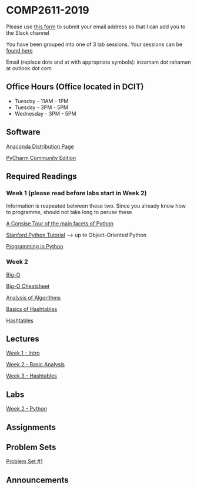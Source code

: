 # COMP2611-2019

Please use [this form](https://docs.google.com/forms/d/e/1FAIpQLSehpVHHpV_HjT4nB5eN4Pc5tex_BJ1tH0z4QzdamOSy26MO2A/viewform) to submit your email address so that I can add you to the Slack channel

You have been grouped into one of 3 lab sessions. Your sessions can be [found here](https://github.com/InzamamRahaman/COMP2611-2019/blob/master/admin/Lab-Groupings.pdf)

Email (replace dots and at with appropriate symbols): inzamam dot rahaman at outlook dot com

## Office Hours (Office located in DCIT)
* Tuesday - 11AM - 1PM
* Tuesday - 3PM - 5PM
* Wednesday - 3PM - 5PM


## Software
[Anaconda Distribution Page](https://www.anaconda.com/distribution/)

[PyCharm Community Edition](https://www.jetbrains.com/pycharm/)

## Required Readings

### Week 1 (please read before labs start in Week 2)
Information is reapeated between these two. Since you already know how to programme, should not 
take long to peruse these

[A Consise Tour of the main facets of Python](https://learnxinyminutes.com/docs/python3/)

[Stanford Python Tutorial](https://stanfordpython.com/#lecture) --> up to Object-Oriented Python

[Programming in Python](https://introcs.cs.princeton.edu/python/home/)

### Week 2
[Big-O](https://github.com/sf-wdi-31/algorithm-complexity-and-big-o)

[Big-O Cheatsheet](https://www.bigocheatsheet.com/)

[Analysis of Algorithms](https://algs4.cs.princeton.edu/14analysis/)

[Basics of Hashtables](https://www.hackerearth.com/practice/data-structures/hash-tables/basics-of-hash-tables/tutorial/)

[Hashtables](https://algs4.cs.princeton.edu/34hash/)






## Lectures
[Week 1 - Intro](https://github.com/InzamamRahaman/COMP2611-2019/blob/master/lectures/pdf/Introduction%20to%20COMP2611.pdf)

[Week 2 - Basic Analysis](https://github.com/InzamamRahaman/COMP2611-2019/blob/master/lectures/pdf/Lecture-2-Analysis.pdf)

[Week 3 - Hashtables](https://github.com/InzamamRahaman/COMP2611-2019/blob/master/lectures/pdf/Lecture-3-Hashing.pdf)

## Labs
[Week 2 - Python](https://github.com/InzamamRahaman/COMP2611-2019/blob/master/labs/lab1/Lab1%20.pdf)

## Assignments

## Problem Sets
[Problem Set #1](https://github.com/InzamamRahaman/COMP2611-2019/blob/master/psets/Problem%20Set%201.ipynb)

## Announcements
